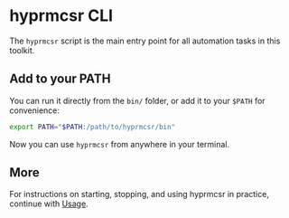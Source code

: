 # hyprmcsr CLI

The `hyprmcsr` script is the main entry point for all automation tasks in this toolkit.

## Add to your PATH

You can run it directly from the `bin/` folder, or add it to your `$PATH` for convenience:

```bash
export PATH="$PATH:/path/to/hyprmcsr/bin"
```

Now you can use `hyprmcsr` from anywhere in your terminal.

## More

For instructions on starting, stopping, and using hyprmcsr in practice, continue with [Usage](./003-usage.md).
